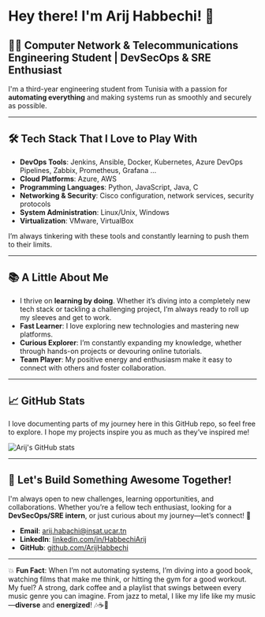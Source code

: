 
<!--
**ArijHabbechi/ArijHabbechi** is a ✨ _special_ ✨ repository because its `README.md` (this file) appears on your GitHub profile.

Here are some ideas to get you started:

- 🔭 I’m currently working on ...
- 🌱 I’m currently learning ...
- 👯 I’m looking to collaborate on ...
- 🤔 I’m looking for help with ...
- 💬 Ask me about ...
- 📫 How to reach me: ...
- 😄 Pronouns: ...
- ⚡ Fun fact: ...
-->

# Hey there! I'm Arij Habbechi! 👋

## 🧑‍💻 Computer Network & Telecommunications Engineering Student | DevSecOps & SRE Enthusiast

I'm a third-year engineering student from Tunisia with a passion for **automating everything** and making systems run as smoothly and securely as possible. 

---

## 🛠️ Tech Stack That I Love to Play With

- **DevOps Tools**: Jenkins, Ansible, Docker, Kubernetes, Azure DevOps Pipelines, Zabbix, Prometheus, Grafana ...
- **Cloud Platforms**: Azure, AWS
- **Programming Languages**: Python, JavaScript, Java, C
- **Networking & Security**: Cisco configuration, network services, security protocols
- **System Administration**: Linux/Unix, Windows
- **Virtualization**: VMware, VirtualBox

I’m always tinkering with these tools and constantly learning to push them to their limits. 

---

## 📚 A Little About Me

- I thrive on **learning by doing**. Whether it’s diving into a completely new tech stack or tackling a challenging project, I’m always ready to roll up my sleeves and get to work. 
- **Fast Learner**: I love exploring new technologies and mastering new platforms.
- **Curious Explorer**: I’m constantly expanding my knowledge, whether through hands-on projects or devouring online tutorials.
- **Team Player**: My positive energy and enthusiasm make it easy to connect with others and foster collaboration.

---

## 📈 GitHub Stats
I love documenting parts of my journey here in this GitHub repo, so feel free to explore. I hope my projects inspire you as much as they’ve inspired me!

![Arij's GitHub stats](https://github-readme-stats.vercel.app/api?username=ArijHabbechi&show_icons=true&theme=radical)

---

## 🤝 Let's Build Something Awesome Together!

I'm always open to new challenges, learning opportunities, and collaborations. Whether you’re a fellow tech enthusiast, looking for a **DevSecOps/SRE intern**, or just curious about my journey—let’s connect! 🎯

- **Email**: arij.habachi@insat.ucar.tn
- **LinkedIn**: [linkedin.com/in/HabbechiArij](https://linkedin.com/in/HabbechiArij)
- **GitHub**: [github.com/ArijHabbechi](https://github.com/ArijHabbechi)

---

💥 **Fun Fact**: When I’m not automating systems, I’m diving into a good book, watching films that make me think, or hitting the gym for a good workout. My fuel? A strong, dark coffee and a playlist that swings between every music genre you can imagine. From jazz to metal, I like my life like my music—**diverse** and **energized**! 🎶☕💪

